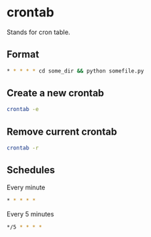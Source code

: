 crontab
===

Stands for cron table.

Format
---

```bash
* * * * * cd some_dir && python somefile.py
```

Create a new crontab
---

```bash
crontab -e
```

Remove current crontab
---

```bash
crontab -r
```

Schedules
---

Every minute

```bash
* * * * *
```

Every 5 minutes

```bash
*/5 * * * *
```

